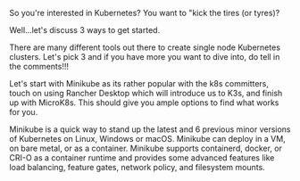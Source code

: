 So you're interested in Kubernetes? You want to "kick the tires (or tyres)?

Well...let's discuss 3 ways to get started.

There are many different tools out there to create single node Kubernetes clusters. Let's pick 3 and if you have more you want to dive into, do tell in the comments!!!

Let's start with Minikube as its rather popular with the k8s committers, touch on using Rancher Desktop which will introduce us to K3s, and finish up with MicroK8s. This should give you ample options to find what works for you.

Minikube is a quick way to stand up the latest and 6 previous minor versions of Kubernetes on Linux, Windows or macOS. Minikube can deploy in a VM, on bare metal, or as a container. Minikube supports containerd, docker, or CRI-O as a container runtime and provides some advanced features like load balancing, feature gates, network policy, and filesystem mounts.

